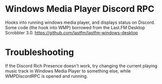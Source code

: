 # Windows Media Player Discord RPC
Hooks into running windows media player, and displays status on Discord.
Some code (the hook into WMP) borrowed from the Last.FM Desktop Scrobbler 3.0.
https://github.com/lastfm/lastfm-windows-desktop

# Troubleshooting
If the Discord Rich Presence doesn't work, try changing the current playing music track in Windows Media Player to something else, while WMPDiscordRPC is opened and running.
